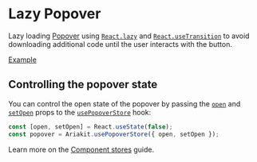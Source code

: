 # Lazy Popover

<div data-description>

Lazy loading <a href="/components/popover">Popover</a> using <a href="https://react.dev/reference/react/lazy"><code>React.lazy</code></a> and <a href="https://react.dev/reference/react/useTransition"><code>React.useTransition</code></a> to avoid downloading additional code until the user interacts with the button.

</div>

<a href="./index.tsx" data-playground>Example</a>

## Controlling the popover state

You can control the open state of the popover by passing the [`open`](/apis/popover-store#open) and [`setOpen`](/apis/popover-store#setopen) props to the [`usePopoverStore`](/apis/popover-store) hook:

```js
const [open, setOpen] = React.useState(false);
const popover = Ariakit.usePopoverStore({ open, setOpen });
```

Learn more on the [Component stores](/guide/component-stores#controlled-state) guide.
